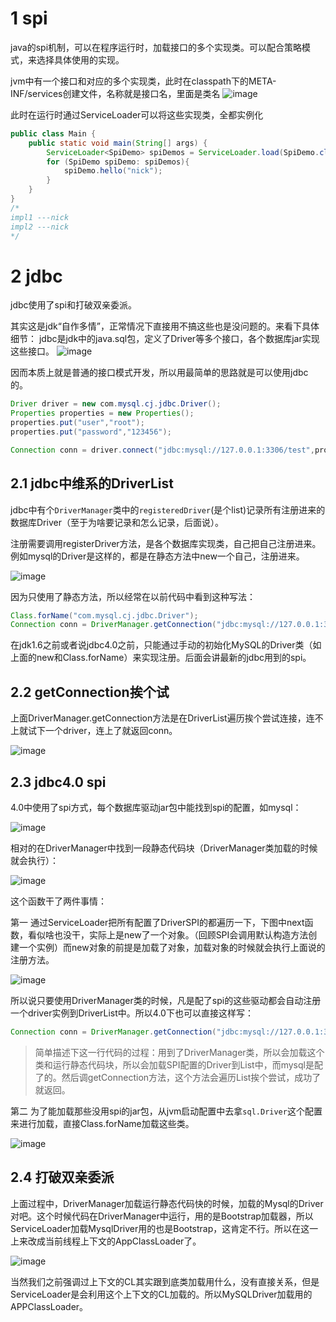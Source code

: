 # 1 spi
java的spi机制，可以在程序运行时，加载接口的多个实现类。可以配合策略模式，来选择具体使用的实现。

jvm中有一个接口和对应的多个实现类，此时在classpath下的META-INF/services创建文件，名称就是接口名，里面是类名
![image](https://i.imgur.com/Ai3R5Wl.png)

此时在运行时通过ServiceLoader可以将这些实现类，全都实例化
```java
public class Main {
    public static void main(String[] args) {
        ServiceLoader<SpiDemo> spiDemos = ServiceLoader.load(SpiDemo.class);
        for (SpiDemo spiDemo: spiDemos){
            spiDemo.hello("nick");
        }
    }
}
/*
impl1 ---nick
impl2 ---nick
*/
```
# 2 jdbc
jdbc使用了spi和打破双亲委派。

其实这是jdk“自作多情”，正常情况下直接用不搞这些也是没问题的。来看下具体细节：
jdbc是jdk中的java.sql包，定义了Driver等多个接口，各个数据库jar实现这些接口。
![image](https://i.imgur.com/jh5xndO.png)

因而本质上就是普通的接口模式开发，所以用最简单的思路就是可以使用jdbc的。
```java
Driver driver = new com.mysql.cj.jdbc.Driver();
Properties properties = new Properties();
properties.put("user","root");
properties.put("password","123456");

Connection conn = driver.connect("jdbc:mysql://127.0.0.1:3306/test",properties);
```

## 2.1 jdbc中维系的DriverList
jdbc中有个`DriverManager`类中的`registeredDriver`(是个list)记录所有注册进来的数据库Driver（至于为啥要记录和怎么记录，后面说）。

注册需要调用registerDriver方法，是各个数据库实现类，自己把自己注册进来。例如mysql的Driver是这样的，都是在静态方法中new一个自己，注册进来。

![image](https://i.imgur.com/MvKFNLq.png)

因为只使用了静态方法，所以经常在以前代码中看到这种写法：
```java
Class.forName("com.mysql.cj.jdbc.Driver");
Connection conn = DriverManager.getConnection("jdbc:mysql://127.0.0.1:3306/mysql","root","123456");
```
在jdk1.6之前或者说jdbc4.0之前，只能通过手动的初始化MySQL的Driver类（如上面的new和Class.forName）来实现注册。后面会讲最新的jdbc用到的spi。
## 2.2 getConnection挨个试
上面DriverManager.getConnection方法是在DriverList遍历挨个尝试连接，连不上就试下一个driver，连上了就返回conn。

![image](https://i.imgur.com/P5DS8Bs.png)

## 2.3 jdbc4.0 spi
4.0中使用了spi方式，每个数据库驱动jar包中能找到spi的配置，如mysql：

![image](https://i.imgur.com/slhfTyY.png)

相对的在DriverManager中找到一段静态代码块（DriverManager类加载的时候就会执行）：

![image](https://i.imgur.com/I0VNLcy.png)

这个函数干了两件事情：

第一 通过ServiceLoader把所有配置了DriverSPI的都遍历一下，下图中next函数，看似啥也没干，实际上是new了一个对象。（回顾SPI会调用默认构造方法创建一个实例）而new对象的前提是加载了对象，加载对象的时候就会执行上面说的注册方法。

![image](https://i.imgur.com/iBgDuvg.png)

所以说只要使用DriverManager类的时候，凡是配了spi的这些驱动都会自动注册一个driver实例到DriverList中。所以4.0下也可以直接这样写：
```java
Connection conn = DriverManager.getConnection("jdbc:mysql://127.0.0.1:3306/mysql","root","123456");
```
> 简单描述下这一行代码的过程：用到了DriverManager类，所以会加载这个类和运行静态代码块，所以会加载SPI配置的Driver到List中，而mysql是配了的。然后调getConnection方法，这个方法会遍历List挨个尝试，成功了就返回。


第二 为了能加载那些没用spi的jar包，从jvm启动配置中去拿`sql.Driver`这个配置来进行加载，直接Class.forName加载这些类。

![image](https://i.imgur.com/bK3yDIm.png)

## 2.4 打破双亲委派
上面过程中，DriverManager加载运行静态代码快的时候，加载的Mysql的Driver对吧。这个时候代码在DriverManager中运行，用的是Bootstrap加载器，所以ServiceLoader加载MysqlDriver用的也是Bootstrap，这肯定不行。所以在这一上来改成当前线程上下文的AppClassLoader了。

![image](https://i.imgur.com/RS2HK5R.png)

当然我们之前强调过上下文的CL其实跟到底类加载用什么，没有直接关系，但是ServiceLoader是会利用这个上下文的CL加载的。所以MySQLDriver加载用的APPClassLoader。
